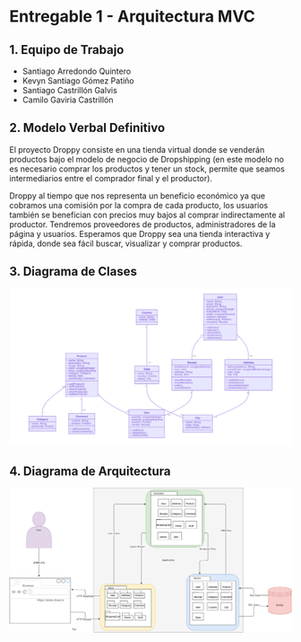 # Entregable 1 - Arquitectura MVC

## 1. Equipo de Trabajo

- Santiago Arredondo Quintero
- Kevyn Santiago Gómez Patiño
- Santiago Castrillón Galvis
- Camilo Gaviria Castrillón

## 2. Modelo Verbal Definitivo

El proyecto Droppy consiste en una tienda virtual donde se venderán productos bajo el modelo de negocio de Dropshipping (en este modelo no es necesario comprar los productos y tener un stock, permite que seamos intermediarios entre el comprador final y el productor).

Droppy al tiempo que nos representa un beneficio económico ya que cobramos una  comisión por la compra de cada producto, los usuarios también se benefician con precios muy bajos al comprar indirectamente al productor. Tendremos proveedores de productos, administradores de la página y usuarios.  Esperamos que Droppy sea una tienda interactiva y rápida, donde sea fácil buscar, visualizar y comprar productos.

## 3. Diagrama de Clases

![class](droppy-class.png)

## 4. Diagrama de Arquitectura

![mvc](Droppy-MVC.png)
